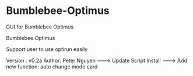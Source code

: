 Bumblebee-Optimus
=================

GUI for Bumblebee Optimus

Bumblebee Optimus

Support user to use optirun easily

Version : v0.2a
Author: Peter Nguyen
---> Update Script Install
---> Add new function: auto change mode card